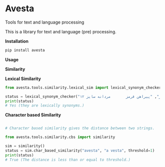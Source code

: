 # Avesta

Tools for text and language processing

This is a library for text and language (pre) processing.

**Installation**

````Bash
pip install avesta
````

**Usage**

**Similarity**

**Lexical Similarity**

```Python
from avesta.tools.similarity.lexical_sim import lexical_synonym_checker

status = lexical_synonym_checker("پیراهن مردانه سایز 12 قرمز", "پیراهن قرمز       مردانه سایز ۱۲")
print(status)
# Yes (they are lexically synonyms.)
```


**Character based Similarity**

```Python

# Character based similarity gives the distance between two strings. 

from avesta.tools.similarity.cbs import similarity

sim = similarity()
status = sim.char_based_similarity("avesta", "a vesta", threshold=1)
print(status)
# True (The distance is less than or equal to threshold.)
````
